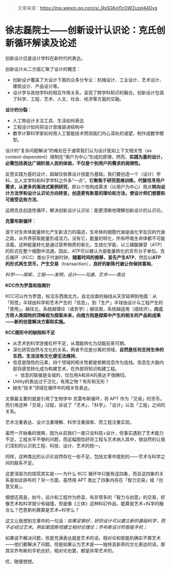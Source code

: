 > 文章来源：https://mp.weixin.qq.com/s/_RsSGKn11cOWZxzel44Dyg

# 徐志磊院士——创新设计认识论：克氏创新循环解读及论述

创新设计应是设计学科在新时代的表达。

创新设计从二方面汇聚了设计的概念：

- 创新设计覆盖了大设计下面的众多分专业：机械设计、工业设计、艺术设计、建筑设计、产品设计等。
- 设计学与其他学科的相互作用关系，呈现了跨学科知识的融合。创新设计包涵了科学、工程、艺术、人文、社会、经济等方面的交融。



**设计的分裂**：

- 人工物设计关注工具、生活如何表达
- 工程设计如何将设计思维装进结构中
- 数学计算科学家如何用人工智能技术预测我们内心深处的渴望，制作成数学模型。



设计的“复杂问题解决”的难处在于通常我们认为设计犹如上下文相关性（as context-dependent）限制在“用户为中心”形成的原理，然而，**实践为基的设计，必需包括表达广阔阶层人民的体验，不仅是个别用户的需求的局限性。**

反思实践为基的设计，超越仅依靠设计技能为基础，我们要创造一个（设计）学科，比人文学科和科学学科之外多“一点”。**它聚焦于研究思维训练，代替找寻用户需求，从更多的渐进式案例研究**，即以个性构成需求（以用户为中心）观点**转向设计方法学和设计认识论方向转变，创造更有新意的理论和方法，使设计师们想要和可接受这些方法**。

运用克氏创造性循环，解决创新设计认识论：能更清晰地理解创新设计的认识论。



**克雷布斯循环**：

源于对生命体能量转化产生新活力的描述，生命体的细胞代谢是由化学反应的代谢之路，从外界获取能量形成活力。没有它，能量的转化，所有呼吸生命体都不可能活着。这种能量转化是通过营养物质的氧化，生成化学能，以三磷酸腺苷（ATP）的形式在整个细胞中流通，因此，ATP可以被认为是能量转化的货币分子单位。克氏循环（KCC）类似于代谢时钟，**随着时间的推移，首先产生ATP**，然后以**ATP的形式再生货币，产生交易**（transaction），**良好的新陈代谢让你保持富裕**。

*科学——探索，工程——发明，设计——沟通，艺术——表达*



**KCC作为罗盘和指南针**

KCC可以作为罗盘，标注东西南北方。自北往南的轴线从天空延伸到地面：从「知觉」半球由科学和艺术产生的「信息」，到「生产」半球由设计与工程产生的「使用」。越往北，系统越理论（或哲学）；越往南，系统越适用（或经济）。**向北方将人类探险的顶峰视为探索未来，向南方则是探索中产生的相关的产品和成果——新的创意解决方案和实施。**



**KCC图形中的缺陷和不足**

- 从艺术到科学连接杠杆不足，从潜能转化为动能前景可期。
- 深化研究自然与文化的关系，两者不应是分离的领域，**自然是任何支持生命的东西，生活没有文化便无法维持**。
- 信息是隐性的元素，四个领域的相关性都是依赖信息作为连线。信息在大脑内部将感觉转化成为构建艺术，在外部将知识构建工程。
  - 信息的联接是全域的，仅仅用A和非A的表达不很确切。
- Utility的表达过于泛化，有用之物？有形和无形？
-  缺失“技术”领域在循环中的相关性表达。





文章最主要的就是引用了生物学中 克雷布斯循环，将 APT 作为「交易」的货币。而引用这种「交易」过程，诉说了「艺术」、「科学」、「设计」以及「工程」之间的关系。

艺术注重表达、设计注重理解、科学注重探索、而工程注重实现。

虽然一开始看的很爽，因为从前我们一直只谈科技+设计，但事实遇到了艺术能力不足，工程水平不够的问题，而这幅图恰好将工程与艺术纳入其中，很自然的让我们深刻的认识到工程、科技、设计、艺术的统一。



同样，这种类比的认识论自然存在一些不足，包括文章中提到的——艺术与科学之间的联系不足。

这更深层次的探究其实是——为什么 KCC 循环中只能有这四象，而且这四象的关系是如此排布的？另一方面，虽然用 APT 类比了四象内存在「智力交易」或「创意交易」。

细想还真是，如今，设计和工程作为桥梁，有非常多的「智力与创意」的交易，好像艺术和科学就少有碰撞，但是像《三体》这种科幻作品，能算是艺术+科学的融合么？巴恩斯利蕨算是艺术+科学么？



这又让我想到文章中的一句话：*如果足够好，好的设计可以建立新的基础科学，而不必经过艺术。例如爱因斯坦建立相对论理论；乔布斯设计的智能手机；*

如果说不解决问题，但是充满表达就是艺术的话，相对论和智能机确实不算艺术——他们都解决了问题。但是如果认为艺术是——独特且新奇的文化表达的话，那其实乔布斯的手机也好，相对论也罢，都是非常艺术的。



哎，随便想想。